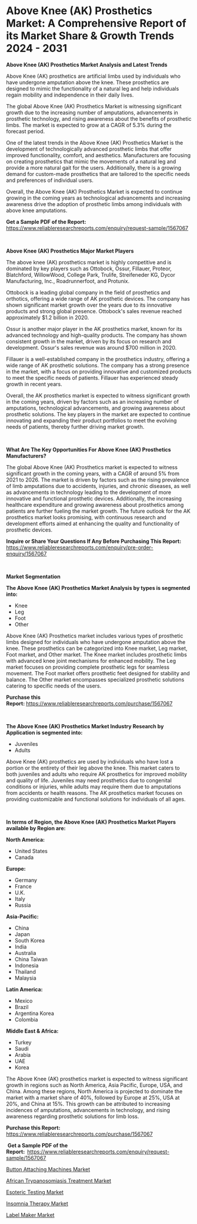 <p><h1>Above Knee (AK) Prosthetics Market: A Comprehensive Report of its Market Share & Growth Trends 2024 - 2031</h1></p><p><strong>Above Knee (AK) Prosthetics Market Analysis and Latest Trends</strong></p>
<p><p>Above Knee (AK) prosthetics are artificial limbs used by individuals who have undergone amputation above the knee. These prosthetics are designed to mimic the functionality of a natural leg and help individuals regain mobility and independence in their daily lives.</p><p>The global Above Knee (AK) Prosthetics Market is witnessing significant growth due to the increasing number of amputations, advancements in prosthetic technology, and rising awareness about the benefits of prosthetic limbs. The market is expected to grow at a CAGR of 5.3% during the forecast period.</p><p>One of the latest trends in the Above Knee (AK) Prosthetics Market is the development of technologically advanced prosthetic limbs that offer improved functionality, comfort, and aesthetics. Manufacturers are focusing on creating prosthetics that mimic the movements of a natural leg and provide a more natural gait for the users. Additionally, there is a growing demand for custom-made prosthetics that are tailored to the specific needs and preferences of individual users.</p><p>Overall, the Above Knee (AK) Prosthetics Market is expected to continue growing in the coming years as technological advancements and increasing awareness drive the adoption of prosthetic limbs among individuals with above knee amputations.</p></p>
<p><strong>Get a Sample PDF of the Report:&nbsp;</strong> <a href="https://www.reliableresearchreports.com/enquiry/request-sample/1567067">https://www.reliableresearchreports.com/enquiry/request-sample/1567067</a></p>
<p>&nbsp;</p>
<p><strong>Above Knee (AK) Prosthetics Major Market Players</strong></p>
<p><p>The above knee (AK) prosthetics market is highly competitive and is dominated by key players such as Ottobock, Ossur, Fillauer, Proteor, Blatchford, WillowWood, College Park, Trulife, Streifeneder KG, Dycor Manufacturing, Inc., Roadrunnerfoot, and Protunix.</p><p>Ottobock is a leading global company in the field of prosthetics and orthotics, offering a wide range of AK prosthetic devices. The company has shown significant market growth over the years due to its innovative products and strong global presence. Ottobock's sales revenue reached approximately $1.2 billion in 2020.</p><p>Ossur is another major player in the AK prosthetics market, known for its advanced technology and high-quality products. The company has shown consistent growth in the market, driven by its focus on research and development. Ossur's sales revenue was around $700 million in 2020.</p><p>Fillauer is a well-established company in the prosthetics industry, offering a wide range of AK prosthetic solutions. The company has a strong presence in the market, with a focus on providing innovative and customized products to meet the specific needs of patients. Fillauer has experienced steady growth in recent years.</p><p>Overall, the AK prosthetics market is expected to witness significant growth in the coming years, driven by factors such as an increasing number of amputations, technological advancements, and growing awareness about prosthetic solutions. The key players in the market are expected to continue innovating and expanding their product portfolios to meet the evolving needs of patients, thereby further driving market growth.</p></p>
<p>&nbsp;</p>
<p><strong>What Are The Key Opportunities For Above Knee (AK) Prosthetics Manufacturers?</strong></p>
<p><p>The global Above Knee (AK) Prosthetics market is expected to witness significant growth in the coming years, with a CAGR of around 5% from 2021 to 2026. The market is driven by factors such as the rising prevalence of limb amputations due to accidents, injuries, and chronic diseases, as well as advancements in technology leading to the development of more innovative and functional prosthetic devices. Additionally, the increasing healthcare expenditure and growing awareness about prosthetics among patients are further fueling the market growth. The future outlook for the AK prosthetics market looks promising, with continuous research and development efforts aimed at enhancing the quality and functionality of prosthetic devices.</p></p>
<p><strong>Inquire or Share Your Questions If Any Before Purchasing This Report:</strong> <a href="https://www.reliableresearchreports.com/enquiry/pre-order-enquiry/1567067">https://www.reliableresearchreports.com/enquiry/pre-order-enquiry/1567067</a></p>
<p>&nbsp;</p>
<p><strong>Market Segmentation</strong></p>
<p><strong>The Above Knee (AK) Prosthetics Market Analysis by types is segmented into:</strong></p>
<p><ul><li>Knee</li><li>Leg</li><li>Foot</li><li>Other</li></ul></p>
<p><p>Above Knee (AK) Prosthetics market includes various types of prosthetic limbs designed for individuals who have undergone amputation above the knee. These prosthetics can be categorized into Knee market, Leg market, Foot market, and Other market. The Knee market includes prosthetic limbs with advanced knee joint mechanisms for enhanced mobility. The Leg market focuses on providing complete prosthetic legs for seamless movement. The Foot market offers prosthetic feet designed for stability and balance. The Other market encompasses specialized prosthetic solutions catering to specific needs of the users.</p></p>
<p><strong>Purchase this Report:&nbsp;</strong><a href="https://www.reliableresearchreports.com/purchase/1567067">https://www.reliableresearchreports.com/purchase/1567067</a></p>
<p>&nbsp;</p>
<p><strong>The Above Knee (AK) Prosthetics Market Industry Research by Application is segmented into:</strong></p>
<p><ul><li>Juveniles</li><li>Adults</li></ul></p>
<p><p>Above Knee (AK) prosthetics are used by individuals who have lost a portion or the entirety of their leg above the knee. This market caters to both juveniles and adults who require AK prosthetics for improved mobility and quality of life. Juveniles may need prosthetics due to congenital conditions or injuries, while adults may require them due to amputations from accidents or health reasons. The AK prosthetics market focuses on providing customizable and functional solutions for individuals of all ages.</p></p>
<p>&nbsp;</p>
<p><strong>In terms of Region, the Above Knee (AK) Prosthetics Market Players available by Region are:</strong></p>
<p>
    <p> <strong> North America: </strong>
        <ul>
            <li>United States</li>
            <li>Canada</li>
        </ul>
        </p> 
    <p> <strong> Europe: </strong>
        <ul>
            <li>Germany</li>
            <li>France</li>
            <li>U.K.</li>
            <li>Italy</li>
            <li>Russia</li>
        </ul>
        </p> 
    <p> <strong> Asia-Pacific: </strong>
        <ul>
            <li>China</li>
            <li>Japan</li>
            <li>South Korea</li>
            <li>India</li>
            <li>Australia</li>
            <li>China Taiwan</li>
            <li>Indonesia</li>
            <li>Thailand</li>
            <li>Malaysia</li>
        </ul>
        </p> 
    <p> <strong> Latin America: </strong>
        <ul>
            <li>Mexico</li>
            <li>Brazil</li>
            <li>Argentina Korea</li>
            <li>Colombia</li>
        </ul>
        </p> 
    <p> <strong> Middle East & Africa: </strong>
        <ul>
            <li>Turkey</li>
            <li>Saudi</li>
            <li>Arabia</li>
            <li>UAE</li>
            <li>Korea</li>
        </ul>
    </p>
    </p>
<p><p>The Above Knee (AK) prosthetics market is expected to witness significant growth in regions such as North America, Asia Pacific, Europe, USA, and China. Among these regions, North America is projected to dominate the market with a market share of 40%, followed by Europe at 25%, USA at 20%, and China at 15%. This growth can be attributed to increasing incidences of amputations, advancements in technology, and rising awareness regarding prosthetic solutions for limb loss.</p></p>
<p><strong>Purchase this Report: </strong><a href="https://www.reliableresearchreports.com/purchase/1567067">https://www.reliableresearchreports.com/purchase/1567067</a></p>
<p>&nbsp;<strong>Get a Sample PDF of the Report:&nbsp;&nbsp;</strong><a href="https://www.reliableresearchreports.com/enquiry/request-sample/1567067">https://www.reliableresearchreports.com/enquiry/request-sample/1567067</a></p>
<p><strong></strong></p>
<p><p><a href="https://issuu.com/reportprime-2/docs/button-attaching-machines-market-size-2030.pptx">Button Attaching Machines Market</a></p><p><a href="https://medium.com/@vallieemard78/african-trypanosomiasis-treatment-nbsp-market-focuses-on-market-share-size-and-projected-forecast-e39146d19af1">African Trypanosomiasis Treatment Market</a></p><p><a href="https://medium.com/@boydsmitham726/esoteric-testing-market-analysis-its-cagr-market-segmentation-and-global-industry-overview-30440d3a7776">Esoteric Testing Market</a></p><p><a href="https://medium.com/@boydsmitham726/insomnia-therapy-market-outlook-industry-overview-and-forecast-2024-to-2031-29a46745f209">Insomnia Therapy Market</a></p><p><a href="https://issuu.com/reportprime-2/docs/label-maker-market-size-2030.pptx">Label Maker Market</a></p></p>